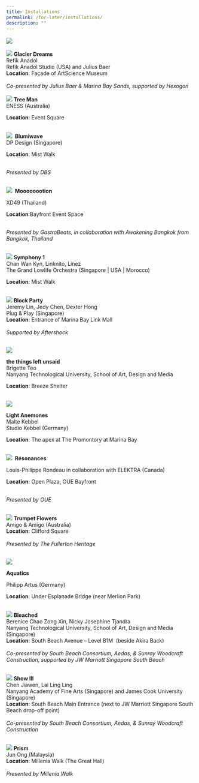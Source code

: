 ```yaml
---
title: Installations
permalink: /for-later/installations/
description: ""
---
```

<p style="font-size:17px; line-height:40px">
<a href="/festival-map"><img src="/images/i%20light%20singapore%20(festival%20map)%20.jpg"><br>

</a><a href="/installations/glacier-dreams"><img src="/images/Installations/glacier%20dreams.jpg"></a>
<b> Glacier Dreams </b>
<br>
Refik Anadol <br>
Refik Anadol Studio (USA) and Julius Baer<br> 
<b>Location</b>: Façade of ArtScience Museum<br><br>
<i>Co-presented by Julius Baer &amp; Marina Bay Sands, supported by Hexogon</i>	
<br><br>
<a href="/installations/tree-man"><img src="/images/Installations/tree%20man.jpg"></a>
<b> Tree Man </b><br>
ENESS (Australia) <br>

<b>Location</b>: Event Square<br><br>

<a href="/installations/blumiwave"><img src="/images/Installations/blumiwave.jpg"></a>
<b>&nbsp;Blumiwave&nbsp;</b><br>
DP Design (Singapore)<br>

<b>Location</b>: Mist Walk<br><br>

<i>Presented by DBS</i><br><br>

<a href="/installations/moooooootion"><img src="/images/Installations/moooooootion.jpg"></a>
<b>&nbsp;Moooooootion&nbsp;</b><br>

XD49 (Thailand)<br>
	
<b>Location</b>:Bayfront Event Space<br><br>

<i>Presented by&nbsp;GastroBeats, in collaboration with Awakening Bangkok from Bangkok, Thailand</i><br><br>

<a href="/installations/symphony-1"><img src="/images/Installations/symphony%201.jpg"></a>
<b> Symphony 1 </b><br>
Chan Wan Kyn,&nbsp;Linknito,&nbsp;Linez<br>
The Grand Lowlife Orchestra (Singapore | USA | Morocco)<br>

<b>Location</b>: Mist Walk<br><br>

<a href="/installations/blockparty"><img src="/images/Installations/block%20party.jpg"></a>
<b> Block Party</b>
<br>
Jeremy Lin, Jedy Chen, Dexter Hong&nbsp; <br>
Plug &amp; Play (Singapore)<br>
<b>Location</b>: Entrance of Marina Bay Link Mall<br><br>
<i>Supported by Aftershock</i>
<br><br>

<a href="/installations/the-things-left-unsaid"><img src="/images/Installations/the%20things%20left%20unsaid.jpg"></a>

<b> the things left unsaid</b><br>
Brigette Teo<br>
Nanyang Technological University, School of Art, Design and Media<br>
	
<b>Location</b>: Breeze Shelter<br><br>
	
<a href="/installations/light-anemones"><img src="/images/Installations/light%20anemones.jpg"></a>

<b> Light Anemones </b><br>
Malte&nbsp;Kebbel&nbsp;<br>
Studio&nbsp;Kebbel&nbsp;(Germany)<br>

<b>Location</b>: The apex at The Promontory at Marina Bay<br><br>

<a href="/installations/resonances"><img src="/images/Installations/re¦çsonances.jpg"></a>
<b>&nbsp;Résonances&nbsp;</b><br>

Louis-Philippe Rondeau in collaboration with ELEKTRA (Canada)<br>

<b>Location</b>: Open Plaza, OUE Bayfront<br><br>

<i>Presented by OUE</i><br><br>

<a href="/installations/trumpetflowers"><img src="/images/Installations/trumpet%20flowers.jpg"></a>
<b>Trumpet Flowers</b>
<br>
Amigo &amp; Amigo (Australia)<br>
<b>Location</b>: Clifford Square<br><br>
	<i>Presented by The Fullerton Heritage</i>
<br><br>

<a href="/installations/aquatics"><img src="/images/Installations/aquatics.jpg"></a>

<b> Aquatics </b><br>

Philipp Artus (Germany)<br>

<b>Location</b>: Under Esplanade Bridge (near Merlion Park)<br><br>
	
<a href="/installations/bleached"><img src="/images/Installations/bleached.jpg"></a>
<b>Bleached</b>
<br>
Berenice Chao Zong Xin, Nicky Josephine Tjandra<br>
Nanyang Technological University, School of Art, Design and Media (Singapore)<br>
<b>Location</b>: South Beach Avenue – Level B1M&nbsp; (beside Akira Back)<br><br>
	<i>Co-presented by South Beach Consortium, Aedas, &amp; Sunray Woodcraft Construction, supported by JW Marriott Singapore South Beach</i>
<br><br>
	
<a href="/installations/showiii"><img src="/images/Installations/show%20iii%20.jpg"></a>
<b>Show III</b>
<br>
Chen Jiawen, Lai Ling Ling
<br>Nanyang Academy of Fine Arts (Singapore) and James Cook University (Singapore)<br>
<b>Location</b>: South Beach Main Entrance (next to JW Marriott Singapore South Beach drop-off point)<br><br>
<i>Co-presented by South Beach Consortium, Aedas, &amp; Sunray Woodcraft Construction</i>
<br><br>
	
<a href="/installations/prism"><img src="/images/Installations/prism%20jun%20ong.jpg"></a>
<b>Prism</b>
<br>
Jun Ong (Malaysia)<br>
<b>Location</b>: Millenia Walk (The Great Hall)<br><br>
	<i>Presented by Millenia Walk</i>
<br><br>
</p>